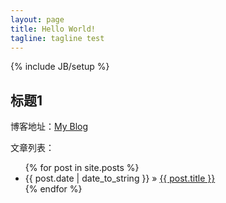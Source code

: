 ```yaml
---
layout: page
title: Hello World!
tagline: tagline test 
---
```

{% include JB/setup %}

## 标题1 

博客地址：[My Blog](http://qinly.guthub.io)

文章列表：

<ul class="posts">
{% for post in site.posts %}
<li><span>{{ post.date | date_to_string }}</span> &raquo; <a href="{{ BASE_PATH }}{{ post.url }}">{{ post.title }}</a></li>
{% endfor %}
</ul>
